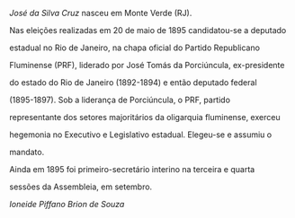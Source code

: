 

*José da Silva Cruz* nasceu em Monte Verde (RJ).



Nas eleições realizadas em 20 de maio de 1895 candidatou-se a deputado

estadual no Rio de Janeiro, na chapa oficial do Partido Republicano

Fluminense (PRF), liderado por José Tomás da Porciúncula, ex-presidente

do estado do Rio de Janeiro (1892-1894) e então deputado federal

(1895-1897). Sob a liderança de Porciúncula, o PRF, partido

representante dos setores majoritários da oligarquia fluminense, exerceu

hegemonia no Executivo e Legislativo estadual. Elegeu-se e assumiu o

mandato.



Ainda em 1895 foi primeiro-secretário interino na terceira e quarta

sessões da Assembleia, em setembro.



*Ioneide Piffano Brion de Souza*



